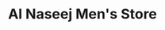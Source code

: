 ---
title: "Al Naseej Men's Store"
url: /karachi/al-naseej-mens-store-6th-commercial-lane/
shop: clothes
---